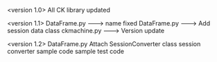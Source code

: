 <version 1.0>
All CK library updated

<version 1.1>
DataFrame.py ---> name fixed
DataFrame.py ---> Add session data class
ckmachine.py ---> Version update

<version 1.2>
DataFrame.py
Attach SessionConverter class
session converter sample code
sample test code
